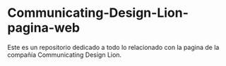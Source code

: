 # Communicating-Design-Lion-pagina-web
Este es un repositorio dedicado a todo lo relacionado con la pagina de la compañía Communicating Design Lion.
